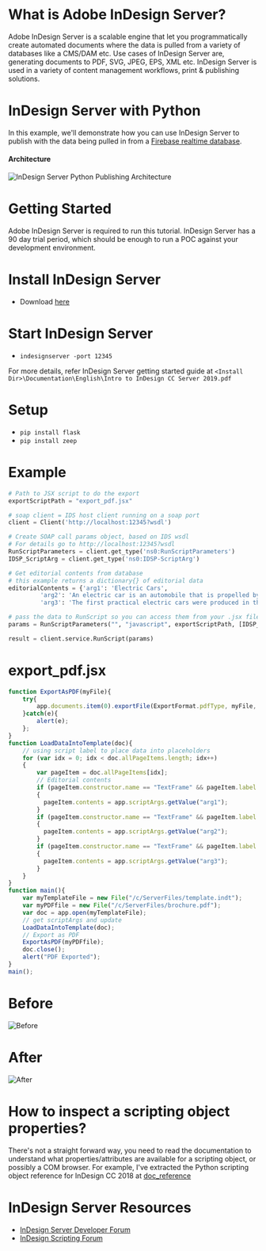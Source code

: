 # What is Adobe InDesign Server?
Adobe InDesign Server is a scalable engine that let you programmatically create automated documents where the data is pulled from a variety of databases like a CMS/DAM etc. Use cases of InDesign Server are, generating documents to PDF, SVG, JPEG, EPS, XML etc. InDesign Server is used in a variety of content management workflows, print & publishing solutions.

# InDesign Server with Python
In this example, we'll demonstrate how you can use InDesign Server to publish with the data being pulled in from a [Firebase realtime database](https://firebase.google.com/).

#### Architecture #### 
![](https://i.imgur.com/w7LuamT.png "InDesign Server Python Publishing Architecture")

# Getting Started
Adobe InDesign Server is required to run this tutorial. InDesign Server has a 90 day  trial period, which should be enough to run a POC against your development environment.

# Install InDesign Server
* Download [here](https://www.adobeprerelease.com/beta/E31BC525-5F97-4E90-8ECD-5209CB404F08)

# Start InDesign Server
* `indesignserver -port 12345`

For more details, refer InDesign Server getting started guide at `<Install Dir>\Documentation\English\Intro to InDesign CC Server 2019.pdf`

# Setup
* `pip install flask`
* `pip install zeep`

# Example
```python
# Path to JSX script to do the export
exportScriptPath = "export_pdf.jsx"

# soap client = IDS host client running on a soap port
client = Client('http://localhost:12345?wsdl')

# Create SOAP call params object, based on IDS wsdl
# For details go to http://localhost:12345?wsdl
RunScriptParameters = client.get_type('ns0:RunScriptParameters')
IDSP_ScriptArg = client.get_type('ns0:IDSP-ScriptArg')

# Get editorial contents from database
# this example returns a dictionary{} of editorial data
editorialContents = {'arg1': 'Electric Cars',
		 'arg2': 'An electric car is an automobile that is propelled by one or more electric motors, using energy stored in rechargeable batteries.',
		 'arg3': 'The first practical electric cars were produced in the 1880s'}

# pass the data to RunScript so you can access them from your .jsx file like so: app.scriptArgs.getValue("frontTitle");
params = RunScriptParameters("", "javascript", exportScriptPath, [IDSP_ScriptArg(key, value) for key, value in editorialContents.items()])

result = client.service.RunScript(params)
```
# export_pdf.jsx
```javascript
function ExportAsPDF(myFile){  
    try{
       	app.documents.item(0).exportFile(ExportFormat.pdfType, myFile, app.pdfExportPresets.item("[High Quality Print]"));
    }catch(e){
    	alert(e);
    };  
}
function LoadDataIntoTemplate(doc){
	// using script label to place data into placeholders
	for (var idx = 0; idx < doc.allPageItems.length; idx++)
	{
		var pageItem = doc.allPageItems[idx];
		// Editorial contents
		if (pageItem.constructor.name == "TextFrame" && pageItem.label == "placeholder1")
		{
		  pageItem.contents = app.scriptArgs.getValue("arg1");
		}
		if (pageItem.constructor.name == "TextFrame" && pageItem.label == "placeholder2")
		{
		  pageItem.contents = app.scriptArgs.getValue("arg2");
		}
		if (pageItem.constructor.name == "TextFrame" && pageItem.label == "placeholder3")
		{
		  pageItem.contents = app.scriptArgs.getValue("arg3");
		}
	}
}
function main(){
	var myTemplateFile = new File("/c/ServerFiles/template.indt");
	var myPDFfile = new File("/c/ServerFiles/brochure.pdf");
	var doc = app.open(myTemplateFile);
	// get scriptArgs and update
	LoadDataIntoTemplate(doc);
	// Export as PDF
	ExportAsPDF(myPDFfile);
	doc.close();
	alert("PDF Exported");
}
main();
```

# Before
![](https://raw.githubusercontent.com/lohriialo/indesign-server-python/master/images/before-copy.jpg "Before")

# After
![](https://raw.githubusercontent.com/lohriialo/indesign-server-python/master/images/after.jpg "After")

# How to inspect a scripting object properties?
There's not a straight forward way, you need to read the documentation to understand what properties/attributes are available for a scripting object, or possibly a COM browser. For example, I've extracted the Python scripting object reference for InDesign CC 2018 at [doc_reference](https://github.com/lohriialo/indesign-server-python/tree/master/api_reference)

# InDesign Server Resources
* [InDesign Server Developer Forum](https://forums.adobe.com/community/indesign/indesign_server_developers)
* [InDesign Scripting Forum](https://forums.adobe.com/community/indesign/indesign_scripting)
